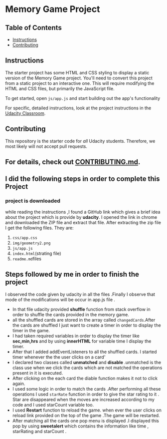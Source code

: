 # Memory Game Project

## Table of Contents

* [Instructions](#instructions)
* [Contributing](#contributing)

## Instructions

The starter project has some HTML and CSS styling to display a static version of the Memory Game project. You'll need to convert this project from a static project to an interactive one. This will require modifying the HTML and CSS files, but primarily the JavaScript file.

To get started, open `js/app.js` and start building out the app's functionality

For specific, detailed instructions, look at the project instructions in the [Udacity Classroom](https://classroom.udacity.com/me).

## Contributing

This repository is the starter code for _all_ Udacity students. Therefore, we most likely will not accept pull requests.

For details, check out [CONTRIBUTING.md](CONTRIBUTING.md).
------------
## I did the following steps in order to complete this Project
### project is downloaded
while reading the instructions ,I found a GitHub link which gives a brief idea about the project which is provide by **udacity**.
I opened the link in chrome and downloaded the ZIP file and extract that file.
After extracting the zip file I get the following files. They are:
1. `css/app.css`
2. `img/geometry2.png`
3.  `js/app.js`
4. `index.html`(strating file)
5. `readme.md`files
## Steps followed by me in order to finish the project
I observed the code given by udacity in all the files .Finally I observe that mode of the modifications will be occur in app.js file .
+ In that file udacity provided **shuffle** function from stack overflow in order to shuffle the cards provided in the memory game.
+ all the shuffled cards are stored in the array called `changedCards`.After the cards are shuffled I just want to create a timer in order to display the timer in the game.
+ I had taken required variables in order to display the timer like **sec,min,hrs** and by using **innerHTML** for variable time I display the timer.
+ After that I added addEventListeners to all the shuffled cards. I started timer whenever the the user clicks on a card'
+ I declared two classes called **unmatched** and **disable** .unmatched is the class use when we click the cards which are not matched the operations present in it is executed.
+ After clicking on the each card the diable function makes it not to click again.
+ I used some logic in order to match the cards .After performing all these operations I used `starRate` function in order to give the star rating to it . Star are disappeared  when the moves are increased according to my code and I used starCount variable too.
+ I used **Restart** function to reload the game. when ever the user clicks on reload link provided on the top of the game .The game will be restarted.
+ After matching all the cards one pop menu is displayed .I displayed this pop by using **sweetalert** which contains the information like time , starRating and starCount .
